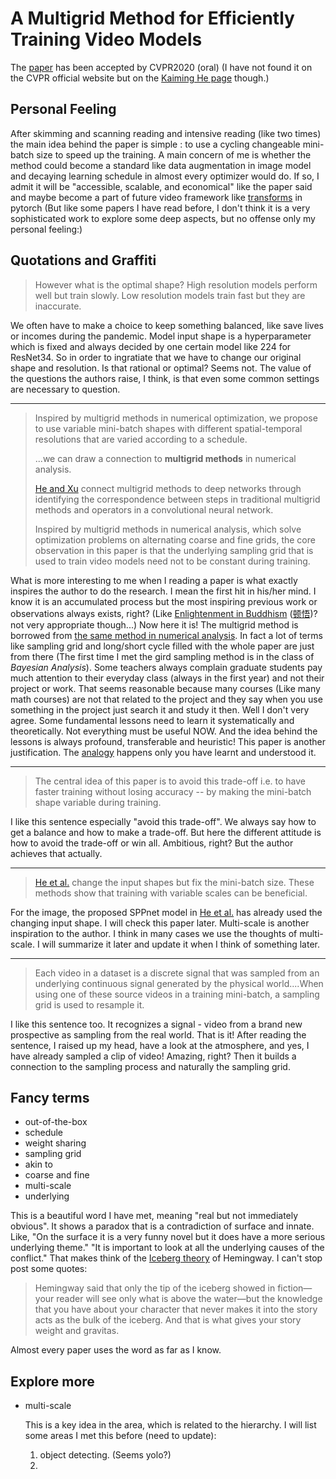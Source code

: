 # A Multigrid Method for Efficiently Training Video Models

The [paper](https://arxiv.org/abs/1912.00998) has been accepted by CVPR2020 (oral) (I have not found it on the CVPR official website but on the [Kaiming He page](http://kaiminghe.com/) though.)

## Personal Feeling

After skimming and scanning reading and intensive reading (like two times) the main idea behind the paper is simple : to use a cycling changeable mini-batch size to speed up the training. A main concern of me is whether the method could become a standard like data augmentation in image model and decaying learning schedule in almost every optimizer would do. If so, I admit it will be "accessible, scalable, and economical" like the paper said and maybe become a part of future video framework like [transforms](https://pytorch.org/docs/stable/torchvision/transforms.html) in pytorch (But like some papers I have read before, I don't think it is a very sophisticated work to explore some deep aspects, but no offense only my personal feeling:)

## Quotations and Graffiti

> However what is the optimal shape? High resolution models perform well but train slowly. Low resolution models train fast but they are inaccurate.

We often have to make a choice to keep something balanced, like save lives or incomes during the pandemic. Model input shape is a hyperparameter which is fixed and always decided by one certain model like 224 for ResNet34. So in order to ingratiate that we have to change our original shape and resolution. Is that rational or optimal? Seems not. The value of the questions the authors raise, I think, is that even some common settings are necessary to question.

-----------------

> Inspired by multigrid methods in numerical optimization, we propose to use variable mini-batch shapes with different spatial-temporal resolutions that are varied according to a schedule.
>
> ...we can draw a connection to **multigrid methods** in numerical analysis.
>
> [He and Xu](https://link.springer.com/content/pdf/10.1007/s11425-019-9547-2.pdf) connect multigrid methods to deep networks through identifying the correspondence between steps in traditional multigrid methods and operators in a convolutional neural network.
>
> Inspired by multigrid methods in numerical analysis, which solve optimization problems on alternating coarse and fine grids, the core observation in this paper is that the underlying sampling grid that is used to train video models need not to be constant during training.

What is more interesting to me when I reading a paper is what exactly inspires the author to do the research. I mean the first hit in his/her mind. I know it is an accumulated process but the most inspiring previous work or observations always exists, right? (Like [Enlightenment in Buddhism](https://simple.wikipedia.org/wiki/Enlightenment_(Buddhism)) ([顿悟]([https://zh.wikipedia.org/wiki/%E9%A0%93%E6%82%9F](https://zh.wikipedia.org/wiki/頓悟)))? not very appropriate though...)  Now here it is! The multigrid method is borrowed from [the same method in numerical analysis](https://en.wikipedia.org/wiki/Multigrid_method). In fact a lot of terms like sampling grid and long/short cycle filled with the whole paper are just from there (The first time I met the gird sampling method is in the class of *Bayesian Analysis*). Some teachers always complain graduate students pay much attention to their everyday class (always in the first year) and not their project or work. That seems reasonable because many courses (Like many math courses) are not that related to the project and they say when you use something in the project just search it and study it then. Well I don't very agree. Some fundamental lessons need to learn it systematically and theoretically. Not everything must be useful NOW. And the idea behind the lessons is always profound, transferable and heuristic! This paper is another justification. The [analogy](https://en.wikipedia.org/wiki/Analogy) happens only you have learnt and understood it. 

-------------

> The central idea of this paper is to avoid this trade-off i.e. to have faster training without losing accuracy -- by making the mini-batch shape variable during training.

I like this sentence especially "avoid this trade-off". We always say how to get a balance and how to make a trade-off. But here the different attitude is how to avoid the trade-off or win all. Ambitious, right? But the author achieves that actually.

--------------

> [He et al.](https://arxiv.org/pdf/1406.4729.pdf) change the input shapes but fix the mini-batch size. These methods show that training with variable scales can be beneficial.

For the image, the proposed SPPnet model in [He et al.](https://arxiv.org/pdf/1406.4729.pdf) has already used the changing input shape. I will check this paper later. Multi-scale is another inspiration to the author. I think in many cases we use the thoughts of multi-scale. I will summarize it later and update it when I think of something later.

-------

> Each video in a dataset is a discrete signal that was sampled from an underlying continuous signal generated by the physical world....When using one of these source videos in a training mini-batch, a sampling grid is used to resample it.

I like this sentence too. It recognizes a signal - video from a brand new prospective as sampling from the real world. That is it! After reading the sentence, I raised up my head, have a look at the atmosphere, and yes, I have already sampled a clip of video! Amazing, right? Then it builds a connection to the sampling process and naturally the sampling grid.  

## Fancy terms

* out-of-the-box
* schedule
* weight sharing
* sampling grid
* akin to
* coarse and fine
* multi-scale
* underlying

This is a beautiful word I have met, meaning "real but not immediately obvious". It shows a paradox that is a contradiction of surface and innate. Like, "On the surface it is a very funny novel but it does have a more serious underlying theme." "It is important to look at all the underlying causes of the conflict." That makes think of the [Iceberg theory](https://en.wikipedia.org/wiki/Iceberg_theory) of Hemingway. I can't stop post some quotes:

> Hemingway said that only the tip of the iceberg showed in fiction—your reader will see only what is above the water—but the knowledge that you have about your character that never makes it into the story acts as the bulk of the iceberg. And that is what gives your story weight and gravitas.

Almost every paper uses the word as far as I know.

## Explore more

* multi-scale

  This is a key idea in the area, which is related to the hierarchy. I will list some areas I met this before (need to update):

  1.  object detecting. (Seems yolo?)
  2. 